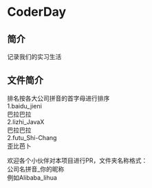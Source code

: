 # CoderDay
## 简介
记录我们的实习生活

## 文件简介  
排名按各大公司拼音的首字母进行排序  
1.baidu_jieni  
巴拉巴拉  
2.lizhi_JavaX  
巴拉巴拉  
2.futu_Shi-Chang  
歪比芭卜


欢迎各个小伙伴对本项目进行PR，文件夹名称格式：  
公司名拼音_你的昵称  
例如Alibaba_lihua

